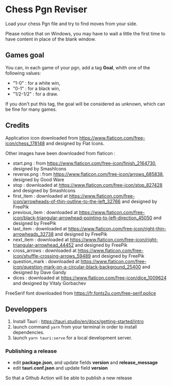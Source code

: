 # Chess Pgn Reviser

Load your chess Pgn file and try to find moves from your side.

Please notice that on Windows, you may have to wait a little the first time to have content in place of the blank window.

## Games goal

You can, in each game of your pgn, add a tag **Goal**, whith one of the following values:
* "1-0" : for a white win,
* "0-1" : for a black win,
* "1/2-1/2" : for a draw.

If you don't put this tag, the goal will be considered as unknown, which can be fine for many games.

## Credits

Application icon downloaded from https://www.flaticon.com/free-icon/chess_178148 and designed by Flat Icons.

Other images have been downloaded from flaticon :
* start.png : from https://www.flaticon.com/free-icon/finish_2164730, designed by SmashIcons
* reverse.png : from https://www.flaticon.com/free-icon/arrows_685838, designed by Good Ware
* stop : downloaded at https://www.flaticon.com/free-icon/stop_827428 and designed by SmashIcons
* first_item : downloaded at https://www.flaticon.com/free-icon/arrowheads-of-thin-outline-to-the-left_32766 and designed by FreePik
* previous_item : downloaded at https://www.flaticon.com/free-icon/black-triangular-arrowhead-pointing-to-left-direction_45050 and designed by FreePik
* last_item : downloaded at https://www.flaticon.com/free-icon/right-thin-arrowheads_32738 and designed by FreePik
* next_item : downloaded at https://www.flaticon.com/free-icon/right-triangular-arrowhead_44452 and designed by FreePik
* cross_arrows : downloaded at https://www.flaticon.com/free-icon/shuffle-crossing-arrows_59489 and designed by FreePik
* question_mark : downloaded at https://www.flaticon.com/free-icon/question-mark-on-a-circular-black-background_25400 and designed by Dave Gandy
* dices : downloaded at https://www.flaticon.com/free-icon/dice_1009624 and designed by Vitaly Gorbachev

FreeSerif font downloaded from https://fr.fonts2u.com/free-serif.police

## Developpers

1. Install Tauri : https://tauri.studio/en/docs/getting-started/intro
2. launch command `yarn` from your terminal in order to install dependencies.
3. launch `yarn tauri:serve` for a local development server.

### Publishing a release

* edit **package.json**, and update fields **version** and **release_message**
* edit **tauri.conf.json** and update field **version**

So that a Github Action will be able to publish a new release